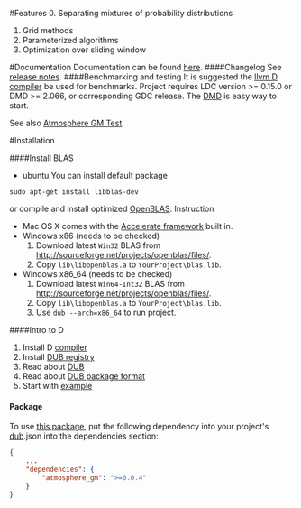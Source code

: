 #Features
  0. Separating mixtures of probability distributions
  1. Grid methods
  2. Parameterized algorithms
  3. Optimization over sliding window

#Documentation
Documentation can be found [here](http://9il.github.io/atmosphere_gm/atmosphere.package.html).
####Changelog
See [release notes](https://github.com/9il/atmosphere_gm/releases).
####Benchmarking and testing
It is suggested the [llvm D compiler](https://github.com/ldc-developers/ldc/releases) be used for benchmarks.
Project requires LDC version >= 0.15.0 or DMD >= 2.066, or corresponding GDC release.
The [DMD](http://dlang.org/download.html) is easy way to start.

See also [Atmosphere GM Test](https://github.com/9il/atmosphere_gm_test). 

#Installation

####Install BLAS
* ubuntu
You can install default package
```shell
sudo apt-get install libblas-dev
```
or compile and install optimized [OpenBLAS](https://github.com/xianyi/OpenBLAS).
Instruction

* Mac OS X comes with the [Accelerate framework](https://developer.apple.com/library/mac/documentation/Accelerate/Reference/BLAS_Ref/index.html#//apple_ref/doc/uid/TP40009457) built in.
* Windows x86 (needs to be checked)
	1. Download latest `Win32` BLAS from http://sourceforge.net/projects/openblas/files/.
	2. Copy `lib\libopenblas.a` to `YourProject\blas.lib`.
* Windows x86_64 (needs to be checked)
	1. Download latest `Win64-Int32` BLAS from http://sourceforge.net/projects/openblas/files/.
	2. Copy `lib\libopenblas.a` to `YourProject\blas.lib`.
	3. Use `dub --arch=x86_64` to run project.

####Intro to D
1. Install D [compiler](http://dlang.org/download.html)
2. Install [DUB registry](http://code.dlang.org/download)
3. Read about [DUB](http://code.dlang.org/about)
4. Read about [DUB package format](http://code.dlang.org/package-format)
5. Start with [example](https://github.com/9il/atmosphere_gm/tree/master/examples/normal_variance_mean_mixture)

#### Package
To use [this package](http://code.dlang.org/packages/atmosphere_gm), put the following dependency into your project's
[dub](http://code.dlang.org/about).json into the dependencies section:
```json
{
	...
	"dependencies": {
		"atmosphere_gm": ">=0.0.4"
	}
}
```
